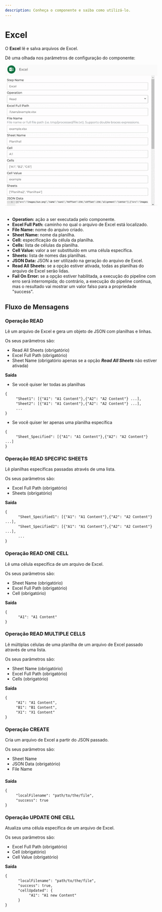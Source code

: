 ```yaml
---
description: Conheça o componente e saiba como utilizá-lo.
---
```


# Excel

O **Excel** lê e salva arquivos de Excel.

Dê uma olhada nos parâmetros de configuração do componente:

![](<../../.gitbook/assets/ezgif.com-gif-maker (10).gif>)

* **Operation:** ação a ser executada pelo componente.
* **Excel Full Path:** caminho no qual o arquivo de Excel está localizado.
* **File Name:** nome do arquivo criado.
* **Sheet Name:** nome da planilha.
* **Cell:** especificação da célula da planilha.
* **Cells:** lista de células da planilha.
* **Cell Value:** valor a ser substituído em uma célula específica.
* **Sheets:** lista de nomes das planilhas.
* **JSON Data:** JSON a ser utilizado na geração do arquivo de Excel.
* **Read All Sheets:** se a opção estiver ativada, todas as planilhas do arquivo de Excel serão lidas.
* **Fail On Error:** se a opção estiver habilitada, a execução do pipeline com erro será interrompida; do contrário, a execução do pipeline continua, mas o resultado vai mostrar um valor falso para a propriedade "success".

## Fluxo de Mensagens <a href="#fluxo-de-mensagens" id="fluxo-de-mensagens"></a>

### **Operação READ** <a href="#operao-read" id="operao-read"></a>

Lê um arquivo de Excel e gera um objeto de JSON com planilhas e linhas.

Os seus parâmetros são:

* Read All Sheets (obrigatório)
* Excel Full Path (obrigatório)
* Sheet Name (obrigatório apenas se a opção _**Read All Sheets**_ não estiver ativada)

**Saída**

* Se você quiser ler todas as planilhas

```
{
     "Sheet1": [{"A1": "A1 Content"},{"A2": "A2 Content"} ...],
     "Sheet2": [{"A1": "A1 Content"},{"A2": "A2 Content"} ...],
     ...
}
```

* Se você quiser ler apenas uma planilha específica

```
{
     "Sheet_Specified": [{"A1": "A1 Content"},{"A2": "A2 Content"} ...]
}
```

### Operação READ SPECIFIC SHEETS <a href="#operao-read-specific-sheets" id="operao-read-specific-sheets"></a>

Lê planilhas específicas passadas através de uma lista.

Os seus parâmetros são:

* Excel Full Path (obrigatório)
* Sheets (obrigatório)

**Saída**

```
{
      "Sheet_Specified1": [{"A1": "A1 Content"},{"A2": "A2 Content"} ...],
      "Sheet_Specified2": [{"A1": "A1 Content"},{"A2": "A2 Content"} ...],
      ...
}
```

### Operação READ ONE CELL <a href="#operao-read-one-cell" id="operao-read-one-cell"></a>

Lê uma célula específica de um arquivo de Excel.

Os seus parâmetros são:

* Sheet Name (obrigatório)
* Excel Full Path (obrigatório)
* Cell (obrigatório)

**Saída**

```
{
      "A1": "A1 Content"
}
```

### Operação READ MULTIPLE CELLS <a href="#operao-read-multiple-cells" id="operao-read-multiple-cells"></a>

Lê múltiplas células de uma planilha de um arquivo de Excel passado através de uma lista.

Os seus parâmetros são:

* Sheet Name (obrigatório)
* Excel Full Path (obrigatório)
* Cells (obrigatório)

**Saída**

```
{
     "A1": "A1 Content",
     "B1": "B1 Content",
     "X1": "X1 Content"
}
```

### Operação CREATE <a href="#operao-create" id="operao-create"></a>

Cria um arquivo de Excel a partir do JSON passado.

Os seus parâmetros são:

* Sheet Name
* JSON Data (obrigatório)
* File Name

### &#x20;<a href="#h_267c471847" id="h_267c471847"></a>

**Saída**

```
{
     "localFilename": "path/to/the/file",
     "success": true
}
```

### Operação UPDATE ONE CELL <a href="#operao-update-one-cell" id="operao-update-one-cell"></a>

Atualiza uma célula específica de um arquivo de Excel.

Os seus parâmetros são:

* Excel Full Path (obrigatório)
* Cell (obrigatório)
* Cell Value (obrigatório)

**Saída**

```
{
      "localFilename": "path/to/the/file",
      "success": true,
      "cellUpdated": {
           "A1": "A1 new Content"
      }
}
```
